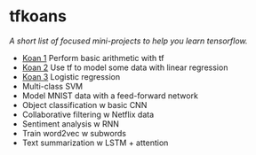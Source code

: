 # tfkoans

*A short list of focused mini-projects to help you learn tensorflow.*

- [Koan 1](https://github.com/unbox-research/tfkoans/tree/master/koan_1) Perform basic arithmetic with tf
- [Koan 2](https://github.com/unbox-research/tfkoans/tree/master/koan_2) Use tf to model some data with linear regression 
- [Koan 3](https://github.com/unbox-research/tfkoans/tree/master/koan_3) Logistic regression
- Multi-class SVM
- Model MNIST data with a feed-forward network
- Object classification w basic CNN
- Collaborative filtering w Netflix data
- Sentiment analysis w RNN
- Train word2vec w subwords
- Text summarization w LSTM + attention

